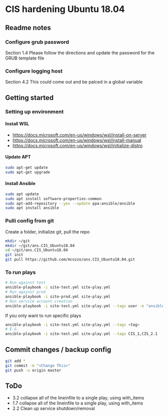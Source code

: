 # CIS hardening Ubuntu 18.04
## Readme notes
### Configure grub password 
Section 1.4 Please follow the directions and update the password for the GRUB template file

### Configure logging host
Section 4.2 This could come out and be palced in a global variable

## Getting started 
### Setting up environment
#### Install WSL
* https://docs.microsoft.com/en-us/windows/wsl/install-on-server <br>
* https://docs.microsoft.com/en-us/windows/wsl/install-manual <br> 
* https://docs.microsoft.com/en-us/windows/wsl/initialize-distro <br>

#### Update APT
```bash
sudo apt-get update
sudo apt-get upgrade
```

#### Install Ansible 
```bash
sudo apt update
sudo apt install software-properties-common
sudo apt-add-repository --yes --update ppa:ansible/ansible
sudo apt install ansible
```

### Pulli config from git
Create a folder, initialize git, pull the repo
```bash
mkdir ~/git
mkdir ~/git/ans.CIS_Ubuntu18.04
cd ~/git/ans.CIS_Ubuntu18.04
git init
git pull https://github.com/mcozzo/ans.CIS_Ubuntu18.04.git
```

### To run plays 
```bash
# Run against test
ansible-playbook -i site-test.yml site-play.yml
# Run against prod
ansible-playbook -i site-prod.yml site-play.yml
# Run service account creation
ansible-playbook -i site-test.yml site-play.yml --tags user -e "ansible_ssh_user=mattcozzolino" --ask-pass -K
```
If you only want to run specific plays
```bash
ansible-playbook -i site-test.yml site-play.yml --tags <tag>
# E.G.
ansible-playbook -i site-test.yml site-play.yml --tags CIS_1,CIS_2.1
```

## Commit changes / backup config
```bash
git add *
git commit -m "<Change This>"
git push -u origin master 
```

## ToDo
* 3.2 collapse all of the lineinfile to a single play, using with_items
* 1.7 collapse all of the lineinfile to a single play, using with_items
* 2.2 Clean up service shutdown/removal